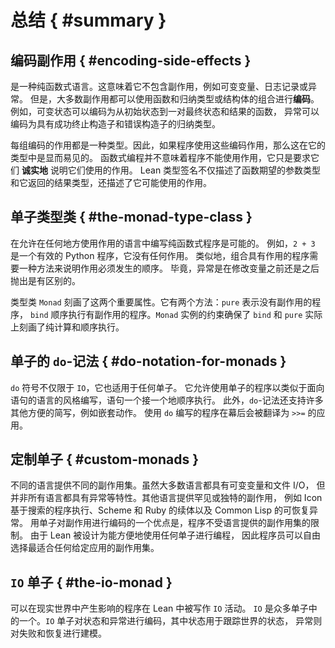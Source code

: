 <!--
# Summary
-->

# 总结 { #summary }

<!--
## Encoding Side Effects
-->

## 编码副作用 { #encoding-side-effects }

<!--
Lean is a pure functional language.
This means that it does not include side effects such as mutable variables, logging, or exceptions.
However, most side effects can be _encoded_ using a combination of functions and inductive types or structures.
For example, mutable state can be encoded as a function from an initial state to a pair of a final state and a result, and exceptions can be encoded as an inductive type with constructors for successful termination and errors.
-->

是一种纯函数式语言。这意味着它不包含副作用，例如可变变量、日志记录或异常。
但是，大多数副作用都可以使用函数和归纳类型或结构体的组合进行**编码**。
例如，可变状态可以编码为从初始状态到一对最终状态和结果的函数，
异常可以编码为具有成功终止构造子和错误构造子的归纳类型。

<!--
Each set of encoded effects is a type.
As a result, if a program uses these encoded effects, then this is apparent in its type.
Functional programming does not mean that programs can't use effects, it simply requires that they be *honest* about which effects they use.
A Lean type signature describes not only the types of arguments that a function expects and the type of result that it returns, but also which effects it may use.
-->

每组编码的作用都是一种类型。因此，如果程序使用这些编码作用，那么这在它的类型中是显而易见的。
函数式编程并不意味着程序不能使用作用，它只是要求它们 **诚实地** 说明它们使用的作用。
Lean 类型签名不仅描述了函数期望的参数类型和它返回的结果类型，还描述了它可能使用的作用。

<!--
## The Monad Type Class
-->

## 单子类型类 { #the-monad-type-class }

<!--
It's possible to write purely functional programs in languages that allow effects anywhere.
For example, `2 + 3` is a valid Python program that has no effects at all.
Similarly, combining programs that have effects requires a way to state the order in which the effects must occur.
It matters whether an exception is thrown before or after modifying a variable, after all.
-->

在允许在任何地方使用作用的语言中编写纯函数式程序是可能的。
例如，`2 + 3` 是一个有效的 Python 程序，它没有任何作用。
类似地，组合具有作用的程序需要一种方法来说明作用必须发生的顺序。
毕竟，异常是在修改变量之前还是之后抛出是有区别的。

<!--
The type class `Monad` captures these two important properties.
It has two methods: `pure` represents programs that have no effects, and `bind` sequences effectful programs.
The contract for `Monad` instances ensures that `bind` and `pure` actually capture pure computation and sequencing.
-->

类型类 `Monad` 刻画了这两个重要属性。它有两个方法：`pure` 表示没有副作用的程序，
`bind` 顺序执行有副作用的程序。`Monad` 实例的约束确保了 `bind` 和 `pure` 实际上刻画了纯计算和顺序执行。

<!--
## `do`-Notation for Monads
-->

## 单子的 `do`-记法 { #do-notation-for-monads }

<!--
Rather than being limited to `IO`, `do`-notation works for any monad.
It allows programs that use monads to be written in a style that is reminiscent of statement-oriented languages, with statements sequenced after one another.
Additionally, `do`-notation enables a number of additional convenient shorthands, such as nested actions.
A program written with `do` is translated to applications of `>>=` behind the scenes.
-->

`do` 符号不仅限于 `IO`，它也适用于任何单子。
它允许使用单子的程序以类似于面向语句的语言的风格编写，语句一个接一个地顺序执行。
此外，`do`-记法还支持许多其他方便的简写，例如嵌套动作。
使用 `do` 编写的程序在幕后会被翻译为 `>>=` 的应用。

<!--
## Custom Monads
-->

## 定制单子 { #custom-monads }

<!--
Different languages provide different sets of side effects.
While most languages feature mutable variables and file I/O, not all have features like exceptions.
Other languages offer effects that are rare or unique, like Icon's search-based program execution, Scheme and Ruby's continuations, and Common Lisp's resumable exceptions.
An advantage to encoding effects with monads is that programs are not limited to the set of effects that are provided by the language.
Because Lean is designed to make programming with any monad convenient, programmers are free to choose exactly the set of side effects that make sense for any given application.
-->

不同的语言提供不同的副作用集。虽然大多数语言都具有可变变量和文件 I/O，
但并非所有语言都具有异常等特性。其他语言提供罕见或独特的副作用，
例如 Icon 基于搜索的程序执行、Scheme 和 Ruby 的续体以及 Common Lisp 的可恢复异常。
用单子对副作用进行编码的一个优点是，程序不受语言提供的副作用集的限制。
由于 Lean 被设计为能方便地使用任何单子进行编程，
因此程序员可以自由选择最适合任何给定应用的副作用集。

<!--
## The `IO` Monad
-->

## `IO` 单子 { #the-io-monad }

<!--
Programs that can affect the real world are written as `IO` actions in Lean.
`IO` is one monad among many.
The `IO` monad encodes state and exceptions, with the state being used to keep track of the state of the world and the exceptions modeling failure and recovery.
-->

可以在现实世界中产生影响的程序在 Lean 中被写作 `IO` 活动。
`IO` 是众多单子中的一个。`IO` 单子对状态和异常进行编码，其中状态用于跟踪世界的状态，
异常则对失败和恢复进行建模。
